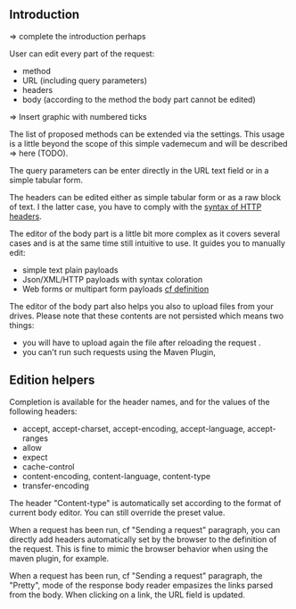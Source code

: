 ## Introduction

=> complete the introduction perhaps

User can edit every part of the request:

 * method
 * URL (including query parameters)
 * headers
 * body (according to the method the body part cannot be edited)

=> Insert graphic with numbered ticks

The list of proposed methods can be extended via the settings. This usage is a little beyond the scope of this simple vademecum and will be described => here (TODO).

The query parameters can be enter directly in the URL text field or in a simple tabular form.

The headers can be edited either as simple tabular form or as a raw block of text. I the latter case, you have to comply with the [syntax of HTTP headers](https://tools.ietf.org/html/rfc7230#section-3.2).

The editor of the body part is a little bit more complex as it covers several cases and is at the same time still intuitive to use.
It guides you to manually edit:

 * simple text plain payloads
 * Json/XML/HTTP payloads with syntax coloration
 * Web forms or multipart form payloads [cf definition](https://www.w3.org/TR/html401/interact/forms.html#h-17.13.4)

The editor of the body part also helps you also to upload files from your drives.
Please note that these contents are not persisted which means two things:

 * you will have to upload again the file after reloading the request .
 * you can't run such requests using the Maven Plugin,

## Edition helpers

Completion is available for the header names, and for the values of the following headers:

 * accept, accept-charset, accept-encoding, accept-language, accept-ranges
 * allow
 * expect
 * cache-control
 * content-encoding, content-language, content-type
 * transfer-encoding

The header "Content-type" is automatically set according to the format of current body editor. You can still override the preset value.

When a request has been run, cf "Sending a request" paragraph, you can directly add headers automatically set by the browser to the definition of the request.
This is fine to mimic the browser behavior when using the maven plugin, for example.  

When a request has been run, cf "Sending a request" paragraph, the "Pretty", mode of the response body reader empasizes the links parsed from the body.
When clicking on a link, the URL field is updated.

